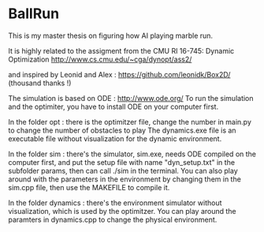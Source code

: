 # BallRun
This is my master thesis on figuring how AI playing marble run.

It is highly related to the assigment from the 
CMU RI 16-745: Dynamic Optimization
http://www.cs.cmu.edu/~cga/dynopt/ass2/

and inspired by Leonid and Alex : https://github.com/leonidk/Box2D/ (thousand thanks !)

The simulation is based on ODE : http://www.ode.org/
To run the simulation and the optimiter, you have to install ODE on your computer first.

In the folder opt : there is the optimitzer file, change the number in main.py to change the number of obstacles to play
                    The dynamics.exe file is an executable file without visualization for the dynamic environment.
                    
In the folder sim : there's the simulator, sim.exe, needs ODE compiled on the computer first, and put the setup file with name "dyn_setup.txt" in the subfolder params, then can call ./sim in the terminal. You can also play around with the parameters in the environment by changing them in the sim.cpp file, then use the MAKEFILE to compile it.

In the folder dynamics : there's the environment simulator without visualization, which is used by the optimitzer. You can play around the paramters in dynamics.cpp to change the physical environment.
